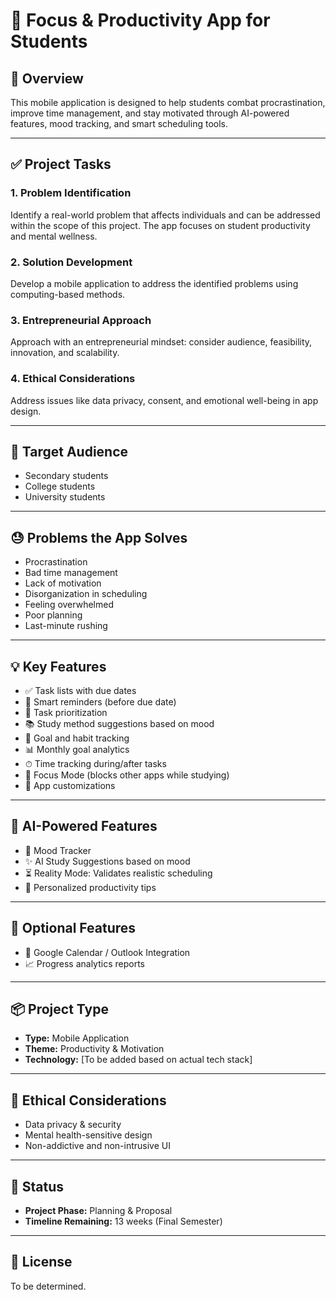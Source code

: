 # 📱 Focus & Productivity App for Students

## 🚀 Overview

This mobile application is designed to help students combat procrastination, improve time management, and stay motivated through AI-powered features, mood tracking, and smart scheduling tools.

---

## ✅ Project Tasks

### 1. Problem Identification
Identify a real-world problem that affects individuals and can be addressed within the scope of this project. The app focuses on student productivity and mental wellness.

### 2. Solution Development
Develop a mobile application to address the identified problems using computing-based methods.

### 3. Entrepreneurial Approach
Approach with an entrepreneurial mindset: consider audience, feasibility, innovation, and scalability.

### 4. Ethical Considerations
Address issues like data privacy, consent, and emotional well-being in app design.

---

## 🎯 Target Audience

- Secondary students  
- College students  
- University students

---

## 😓 Problems the App Solves

- Procrastination
- Bad time management
- Lack of motivation
- Disorganization in scheduling
- Feeling overwhelmed
- Poor planning
- Last-minute rushing

---

## 💡 Key Features

- ✅ Task lists with due dates
- 🔔 Smart reminders (before due date)
- 📌 Task prioritization
- 📚 Study method suggestions based on mood
- 🎯 Goal and habit tracking
- 📊 Monthly goal analytics
- ⏱ Time tracking during/after tasks
- 🚫 Focus Mode (blocks other apps while studying)
- 🎨 App customizations

---

## 🤖 AI-Powered Features

- 🧠 Mood Tracker
- ✨ AI Study Suggestions based on mood
- ⏳ Reality Mode: Validates realistic scheduling
- 💬 Personalized productivity tips

---

## 📅 Optional Features

- 🔗 Google Calendar / Outlook Integration
- 📈 Progress analytics reports

---

## 📦 Project Type

- **Type:** Mobile Application  
- **Theme:** Productivity & Motivation  
- **Technology:** [To be added based on actual tech stack]

---

## 🧠 Ethical Considerations

- Data privacy & security
- Mental health-sensitive design
- Non-addictive and non-intrusive UI

---

## 📌 Status

- **Project Phase:** Planning & Proposal  
- **Timeline Remaining:** 13 weeks (Final Semester)

---

## 📁 License

To be determined.
